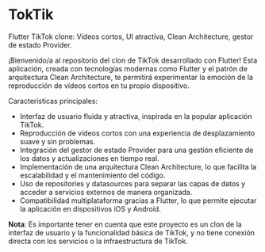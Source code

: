# TokTik
 Flutter TikTok clone: Vídeos cortos, UI atractiva, Clean Architecture, gestor de estado Provider. 

¡Bienvenido/a al repositorio del clon de TikTok desarrollado con Flutter! Esta aplicación, creada con tecnologías modernas como Flutter y el patrón de arquitectura Clean Architecture, te permitirá experimentar la emoción de la reproducción de vídeos cortos en tu propio dispositivo.

Características principales:

- Interfaz de usuario fluida y atractiva, inspirada en la popular aplicación TikTok.
- Reproducción de vídeos cortos con una experiencia de desplazamiento suave y sin problemas.
- Integración del gestor de estado Provider para una gestión eficiente de los datos y actualizaciones en tiempo real.
- Implementación de una arquitectura Clean Architecture, lo que facilita la escalabilidad y el mantenimiento del código.
- Uso de repositories y datasources para separar las capas de datos y acceder a servicios externos de manera organizada.
- Compatibilidad multiplataforma gracias a Flutter, lo que permite ejecutar la aplicación en dispositivos iOS y Android.

**Nota**: Es importante tener en cuenta que este proyecto es un clon de la interfaz de usuario y la funcionalidad básica de TikTok, y no tiene conexión directa con los servicios o la infraestructura de TikTok.

